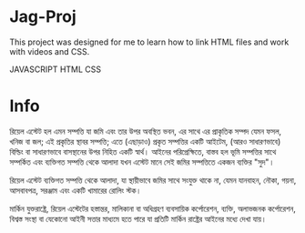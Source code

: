 # Jag-Proj

This project was designed for me to learn how to link HTML files and work with videos and CSS.

JAVASCRIPT HTML CSS

# Info

রিয়েল এস্টেট হল এমন সম্পত্তি যা জমি এবং তার উপর অবস্থিত ভবন, এর সাথে এর প্রাকৃতিক সম্পদ যেমন ফসল, খনিজ বা জল; এই প্রকৃতির স্থাবর সম্পত্তি; এতে (এছাড়াও) প্রকৃত সম্পত্তির একটি আইটেম, (আরও সাধারণভাবে) বিল্ডিং বা সাধারণভাবে বাসস্থানের উপর নিহিত একটি স্বার্থ। আইনের পরিপ্রেক্ষিতে, বাস্তব হল ভূমি সম্পত্তির সাথে সম্পর্কিত এবং ব্যক্তিগত সম্পত্তি থেকে আলাদা যখন এস্টেট মানে সেই জমির সম্পত্তিতে একজন ব্যক্তির "সুদ"।

রিয়েল এস্টেট ব্যক্তিগত সম্পত্তি থেকে আলাদা, যা স্থায়ীভাবে জমির সাথে সংযুক্ত থাকে না, যেমন যানবাহন, নৌকা, গয়না, আসবাবপত্র, সরঞ্জাম এবং একটি খামারের রোলিং স্টক।

মার্কিন যুক্তরাষ্ট্রে, রিয়েল এস্টেটের হস্তান্তর, মালিকানা বা অধিগ্রহণ ব্যবসায়িক কর্পোরেশন, ব্যক্তি, অলাভজনক কর্পোরেশন, বিশ্বস্ত সংস্থা বা যেকোনো আইনী সত্তার মাধ্যমে হতে পারে যা প্রতিটি মার্কিন রাষ্ট্রের আইনের মধ্যে দেখা যায়।
